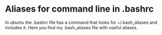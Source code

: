 # Aliases for command line in .bashrc

In ubuntu the .bashrc file has a command that looks for ~/.bash_aliases
and includes it. Here you find my .bash_aliases file with useful
aliases.
